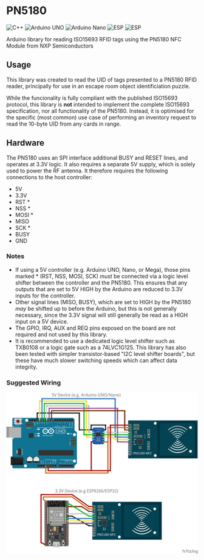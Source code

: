 # PN5180
![C++](https://img.shields.io/badge/C++-11-green)
![Arduino UNO](https://img.shields.io/badge/Arduino-UNO-green)
![Arduino Nano](https://img.shields.io/badge/Arduino-Nano-green)
![ESP](https://img.shields.io/badge/ESP-8266-green)
![ESP](https://img.shields.io/badge/ESP-32-green)

Arduino library for reading ISO15693 RFID tags using the PN5180 NFC Module from NXP Semiconductors

## Usage
This library was created to read the UID of tags presented to a PN5180 RFID reader, principally for use in an escape room object identificiation puzzle.

While the funcionality is fully compliant with the published ISO15693 protocol, this library is **not** intended to implement the complete ISO15693 specification, nor all functionality of the PN5180. 
Instead, it is optimised for the specific (most common) use case of performing an inventory request to read the 10-byte UID from any cards in range.  

## Hardware
The PN5180 uses an SPI interface additional BUSY and RESET lines, and operates at 3.3V logic. It also requires a separate 5V supply, which is solely used to power the RF antenna.
It therefore requires the following connections to the host controller:
- 5V
- 3.3V
- RST *
- NSS *
- MOSI *
- MISO
- SCK *
- BUSY
- GND

### Notes
- If using a 5V controller (e.g. Arduino UNO, Nano, or Mega), those pins marked * (RST, NSS, MOSI, SCK) *must* be connected via a logic level shifter between the controller and the PN5180. This ensures that any outputs that are set to 5V HIGH by the Arduino are reduced to 3.3V inputs for the controller. 
- Other signal lines (MISO, BUSY), which are set to HIGH by the PN5180 *may* be shifted up to before the Arduino, but this is not generally necessary, since the 3.3V signal will still generally be read as a HIGH input on a 5V device.  
- The GPIO, IRQ, AUX and REQ pins exposed on the board are not required and not used by this library.
- It is recommended to use a dedicated logic level shifter such as TXB0108 or a logic gate such as a 74LVC1G125. This library has also been tested with simpler transistor-based "I2C level shifter boards", but these have much slower switching speeds which can affect data integrity.

### Suggested Wiring
![Wiring](https://github.com/playfultechnology/PN5180/blob/main/extras/PN5180%20Wiring_bb.jpg)
